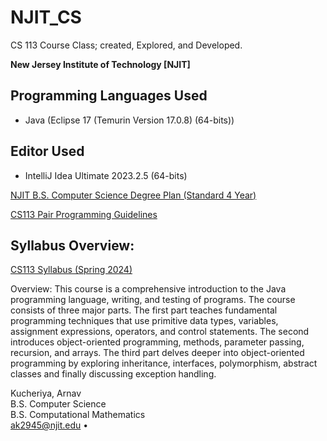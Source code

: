# NJIT_CS
CS 113 Course Class; created, Explored, and Developed.

**New Jersey Institute of Technology \[NJIT]**

## Programming Languages Used
- Java (Eclipse 17 (Temurin Version 17.0.8) (64-bits))

## Editor Used
- IntelliJ Idea Ultimate 2023.2.5 (64-bits)

[NJIT B.S. Computer Science Degree Plan (Standard 4 Year)](https://catalog.njit.edu/undergraduate/computing-sciences/computer-science/bs/)

[CS113 Pair Programming Guidelines](https://github.com/ArnavKucheriya/NJIT_CS113/blob/master/NJIT_CS113_Spring2024_Guidelines/CS113_Pair_Programming_Guidelines.pdf)

## Syllabus Overview:
[CS113 Syllabus (Spring 2024)](https://github.com/ArnavKucheriya/NJIT_CS113/blob/master/NJIT_CS113_Spring2024_Guidelines/NJIT_CS113_Spring2024_Syllabus.pdf)

Overview: 
This course is a comprehensive introduction to the Java programming language, writing, and testing of
programs. The course consists of three major parts. The first part teaches fundamental programming
techniques that use primitive data types, variables, assignment expressions, operators, and control
statements. The second introduces object-oriented programming, methods, parameter passing, recursion, and
arrays. The third part delves deeper into object-oriented programming by exploring inheritance, interfaces,
polymorphism, abstract classes and finally discussing exception handling.

Kucheriya, Arnav  
B.S. Computer Science  
B.S. Computational Mathematics  
ak2945@njit.edu •


